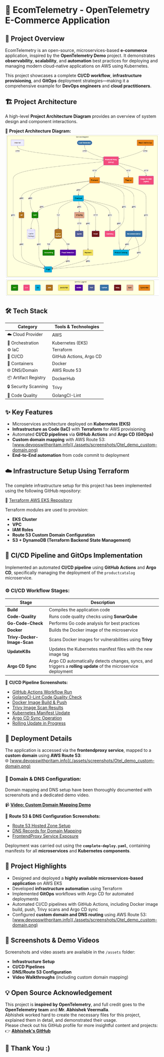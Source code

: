 # 🚀 EcomTelemetry - OpenTelemetry E-Commerce Application

## 📝 Project Overview

EcomTelemetry is an open-source, microservices-based **e-commerce** application, inspired by the **OpenTelemetry Demo** project. It demonstrates **observability**, **scalability**, and **automation** best practices for deploying and managing modern cloud-native applications on AWS using Kubernetes.

This project showcases a complete **CI/CD workflow**, **infrastructure provisioning**, and **GitOps** deployment strategies—making it a comprehensive example for **DevOps engineers** and **cloud practitioners**.

## 🏗️ Project Architecture

A high-level **Project Architecture Diagram** provides an overview of system design and component interactions.

📌 **Project Architecture Diagram:**  
![Project Architecture Diagram](./assets/diagrams/architecture-diagram.png)

## 🛠️ Tech Stack

| Category                 | Tools & Technologies    |
|--------------------------|------------------------ |
| ☁️ Cloud Provider        | AWS                     |
| 🚢 Orchestration         | Kubernetes (EKS)        |
| ⚙️ IaC                   | Terraform               |
| 🔄 CI/CD                 | GitHub Actions, Argo CD |
| 🐳 Containers            | Docker                  |
| 🌐 DNS/Domain            | AWS Route 53            |
| 📦 Artifact Registry     | DockerHub               |
| 🔒 Security Scanning     | Trivy                   |
| 📝 Code Quality          | GolangCI-Lint           |

## ✨ Key Features

- Microservices architecture deployed on **Kubernetes (EKS)**
- **Infrastructure as Code (IaC)** with **Terraform** for AWS provisioning
- Automated **CI/CD pipelines** via **GitHub Actions** and **Argo CD (GitOps)**
- **Custom domain mapping** with AWS Route 53: [www.devopswithpritam.info](./assets/screenshots/Otel_demo_custom-domain.png)
- **End-to-End automation** from code commit to deployment

## ☁️ Infrastructure Setup Using Terraform

The complete infrastructure setup for this project has been implemented using the following GitHub repository:

🔗 [Terraform AWS EKS Repository](https://github.com/Preetbandgar/Terraform-aws-eks.git)

Terraform modules are used to provision:
- **EKS Cluster**
- **VPC**
- **IAM Roles**
- **Route 53 Custom Domain Configuration**
- **S3 + DynamoDB (Terraform Backend State Management)**

## 🔄 CI/CD Pipeline and GitOps Implementation

Implemented an automated **CI/CD pipeline** using **GitHub Actions** and **Argo CD**, specifically managing the deployment of the `productcatalog` microservice.

### ⚙️ CI/CD Workflow Stages:

| Stage                      | Description                                              |
|----------------------------|----------------------------------------------------------|
| **Build**                  | Compiles the application code                           |
| **Code-Quality**           | Runs code quality checks using **SonarQube**            |
| **Go-Code-Check**          | Performs Go code analysis for best practices            |
| **Docker**                 | Builds the Docker image of the microservice             |
| **Trivy-Docker-Image-Scan**| Scans Docker images for vulnerabilities using **Trivy** |
| **UpdateK8s**              | Updates the Kubernetes manifest files with the new image tag |
| **Argo CD Sync**           | Argo CD automatically detects changes, syncs, and triggers a **rolling update** of the microservice deployment |

📌 **CI/CD Pipeline Screenshots:**  
- [GitHub Actions Workflow Run](./assets/screenshots/github-actions-workflow.png)  
- [GolangCI-Lint Code Quality Check](./assets/screenshots/code-quality-check.png)  
- [Docker Image Build & Push](./assets/screenshots/docker-image-push.png)  
- [Trivy Image Scan Results](./assets/screenshots/trivy-docker-scan.png)  
- [Kubernetes Manifest Update](./assets/screenshots/update-k8s.png)  
- [Argo CD Sync Operation](./assets/screenshots/argo-cd-sync.png)  
- [Rolling Update in Progress](./assets/screenshots/rolling-update.png)

## 🚀 Deployment Details

The application is accessed via the **frontendproxy service**, mapped to a **custom domain** using **AWS Route 53**:  
🌐 [www.devopswithpritam.info](./assets/screenshots/Otel_demo_custom-domain.png)

### 🔧 Domain & DNS Configuration:  
Domain mapping and DNS setup have been thoroughly documented with screenshots and a dedicated demo video.

📹 **[Video: Custom Domain Mapping Demo](./assets/videos/custom-domain-demo.mp4)**

📌 **Route 53 & DNS Configuration Screenshots:**  
- [Route 53 Hosted Zone Setup](./assets/screenshots/route53-hosted-zone.png)  
- [DNS Records for Domain Mapping](./assets/screenshots/dns-records.png)  
- [FrontendProxy Service Exposure](./assets/screenshots/frontendproxy-service.png)

Deployment was carried out using the **`complete-deploy.yaml`**, containing manifests for all **microservices** and **Kubernetes components**.

## 🌟 Project Highlights

- Designed and deployed a **highly available microservices-based application** on AWS EKS
- Developed **infrastructure automation** using Terraform
- Implemented **GitOps** workflows with Argo CD for automated deployments
- Automated CI/CD pipelines with GitHub Actions, including Docker image build, push, Trivy scans and Argo CD sync
- Configured **custom domain and DNS routing** using AWS Route 53: [www.devopswithpritam.info](./assets/screenshots/Otel_demo_custom-domain.png)

## 📸 Screenshots & Demo Videos

Screenshots and video assets are available in the `/assets` folder:  
- **Infrastructure Setup**  
- **CI/CD Pipelines**  
- **DNS/Route 53 Configuration**  
- **Video Walkthroughs** (including custom domain mapping)

## 💡 Open Source Acknowledgement

This project is **inspired by OpenTelemetry**, and full credit goes to the **OpenTelemetry team** and **Mr. Abhishek Veermalla**.  
Abhishek worked hard to create the necessary files for this project, explained them in detail, and demonstrated their usage.  
Please check out his GitHub profile for more insightful content and projects:  
👉 **[Abhishek's GitHub](https://github.com/iam-veeramalla)**

## 🙏 Thank You :)
